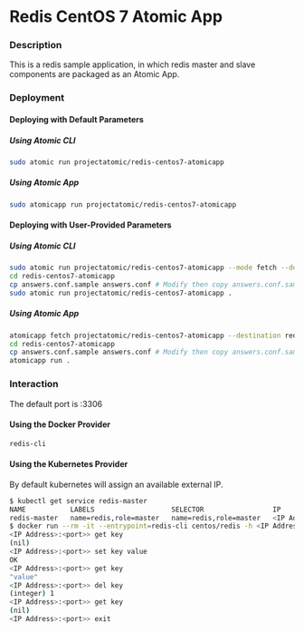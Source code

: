 # Redis CentOS 7 Atomic App

### Description

This is a redis sample application, in which redis master and slave components are packaged as an Atomic App.

### Deployment

#### Deploying with Default Parameters

##### Using Atomic CLI

```sh
sudo atomic run projectatomic/redis-centos7-atomicapp
```

##### Using Atomic App

```sh
sudo atomicapp run projectatomic/redis-centos7-atomicapp
```

#### Deploying with User-Provided Parameters

##### Using Atomic CLI

```sh
sudo atomic run projectatomic/redis-centos7-atomicapp --mode fetch --destination redis-centos7-atomicapp
cd redis-centos7-atomicapp
cp answers.conf.sample answers.conf # Modify then copy answers.conf.sample
sudo atomic run projectatomic/redis-centos7-atomicapp .
```

##### Using Atomic App

```sh
atomicapp fetch projectatomic/redis-centos7-atomicapp --destination redis-centos7-atomicapp
cd redis-centos7-atomicapp
cp answers.conf.sample answers.conf # Modify then copy answers.conf.sample
atomicapp run .
```

### Interaction

The default port is :3306

#### Using the Docker Provider

```sh
redis-cli
```

#### Using the Kubernetes Provider

By default kubernetes will assign an available external IP.

```sh
$ kubectl get service redis-master
NAME           LABELS                   SELECTOR                 IP              PORT(S)
redis-master   name=redis,role=master   name=redis,role=master   <IP Address>    <port>/TCP
$ docker run --rm -it --entrypoint=redis-cli centos/redis -h <IP Address> -p <port>
<IP Address>:<port>> get key
(nil)
<IP Address>:<port>> set key value
OK
<IP Address>:<port>> get key
"value"
<IP Address>:<port>> del key
(integer) 1
<IP Address>:<port>> get key
(nil)
<IP Address>:<port>> exit
```
